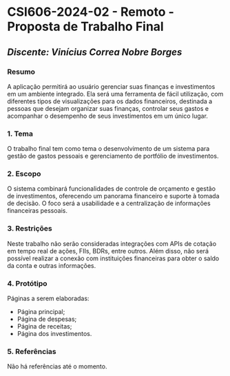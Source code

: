 # **CSI606-2024-02 - Remoto - Proposta de Trabalho Final**

## *Discente: Vinícius Correa Nobre Borges*

<!-- Descrever um resumo sobre o trabalho. -->

### Resumo

A aplicação permitirá ao usuário gerenciar suas finanças e investimentos em um ambiente integrado. Ela será uma ferramenta de fácil utilização, com diferentes tipos de visualizações para os dados financeiros, destinada a pessoas que desejam organizar suas finanças, controlar seus gastos e acompanhar o desempenho de seus investimentos em um único lugar.

<!-- Apresentar o tema. -->
### 1. Tema

O trabalho final tem como tema o desenvolvimento de um sistema para gestão de gastos pessoais e gerenciamento de portfólio de investimentos.

<!-- Descrever e limitar o escopo da aplicação. -->
### 2. Escopo

O sistema combinará funcionalidades de controle de orçamento e gestão de investimentos, oferecendo um panorama financeiro e suporte à tomada de decisão. O foco será a usabilidade e a centralização de informações financeiras pessoais.

<!-- Apresentar restrições de funcionalidades e de escopo. -->
### 3. Restrições

Neste trabalho não serão consideradas integrações com APIs de cotação em tempo real de ações, FIIs, BDRs, entre outros. Além disso, não será possível realizar a conexão com instituições financeiras para obter o saldo da conta e outras informações.

<!-- Construir alguns protótipos para a aplicação, disponibilizá-los no Github e descrever o que foi considerado. //-->
### 4. Protótipo

Páginas a serem elaboradas:
- Página principal;
- Página de despesas;
- Página de receitas;
- Página dos investimentos.

### 5. Referências

Não há referências até o momento.
